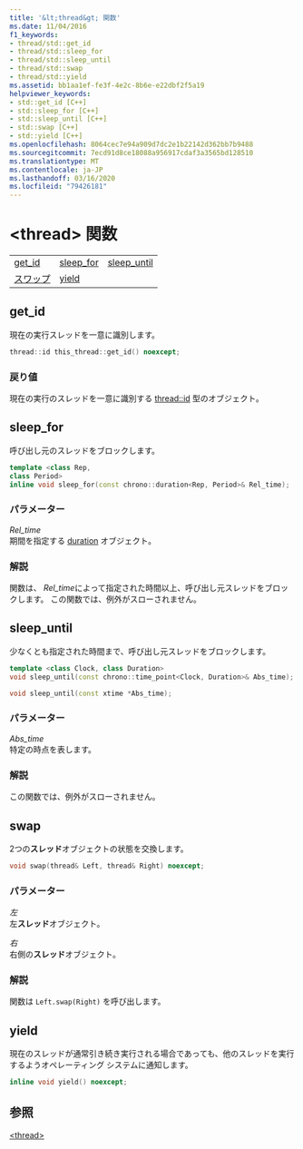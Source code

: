 ```yaml
---
title: '&lt;thread&gt; 関数'
ms.date: 11/04/2016
f1_keywords:
- thread/std::get_id
- thread/std::sleep_for
- thread/std::sleep_until
- thread/std::swap
- thread/std::yield
ms.assetid: bb1aa1ef-fe3f-4e2c-8b6e-e22dbf2f5a19
helpviewer_keywords:
- std::get_id [C++]
- std::sleep_for [C++]
- std::sleep_until [C++]
- std::swap [C++]
- std::yield [C++]
ms.openlocfilehash: 8064cec7e94a909d7dc2e1b22142d362bb7b9488
ms.sourcegitcommit: 7ecd91d8ce18088a956917cdaf3a3565bd128510
ms.translationtype: MT
ms.contentlocale: ja-JP
ms.lasthandoff: 03/16/2020
ms.locfileid: "79426181"
---
```

# <a name="ltthreadgt-functions"></a>&lt;thread&gt; 関数

||||
|-|-|-|
|[get_id](#get_id)|[sleep_for](#sleep_for)|[sleep_until](#sleep_until)|
|[スワップ](#swap)|[yield](#yield)|

## <a name="get_id"></a>  get_id

現在の実行スレッドを一意に識別します。

```cpp
thread::id this_thread::get_id() noexcept;
```

### <a name="return-value"></a>戻り値

現在の実行のスレッドを一意に識別する [thread::id](../standard-library/thread-class.md) 型のオブジェクト。

## <a name="sleep_for"></a>  sleep_for

呼び出し元のスレッドをブロックします。

```cpp
template <class Rep,
class Period>
inline void sleep_for(const chrono::duration<Rep, Period>& Rel_time);
```

### <a name="parameters"></a>パラメーター

*Rel_time*\
期間を指定する [duration](../standard-library/duration-class.md) オブジェクト。

### <a name="remarks"></a>解説

関数は、 *Rel_time*によって指定された時間以上、呼び出し元スレッドをブロックします。 この関数では、例外がスローされません。

## <a name="sleep_until"></a>  sleep_until

少なくとも指定された時間まで、呼び出し元スレッドをブロックします。

```cpp
template <class Clock, class Duration>
void sleep_until(const chrono::time_point<Clock, Duration>& Abs_time);

void sleep_until(const xtime *Abs_time);
```

### <a name="parameters"></a>パラメーター

*Abs_time*\
特定の時点を表します。

### <a name="remarks"></a>解説

この関数では、例外がスローされません。

## <a name="swap"></a>  swap

2つの**スレッド**オブジェクトの状態を交換します。

```cpp
void swap(thread& Left, thread& Right) noexcept;
```

### <a name="parameters"></a>パラメーター

*左*\
左**スレッド**オブジェクト。

*右*\
右側の**スレッド**オブジェクト。

### <a name="remarks"></a>解説

関数は `Left.swap(Right)` を呼び出します。

## <a name="yield"></a>  yield

現在のスレッドが通常引き続き実行される場合であっても、他のスレッドを実行するようオペレーティング システムに通知します。

```cpp
inline void yield() noexcept;
```

## <a name="see-also"></a>参照

[\<thread>](../standard-library/thread.md)
